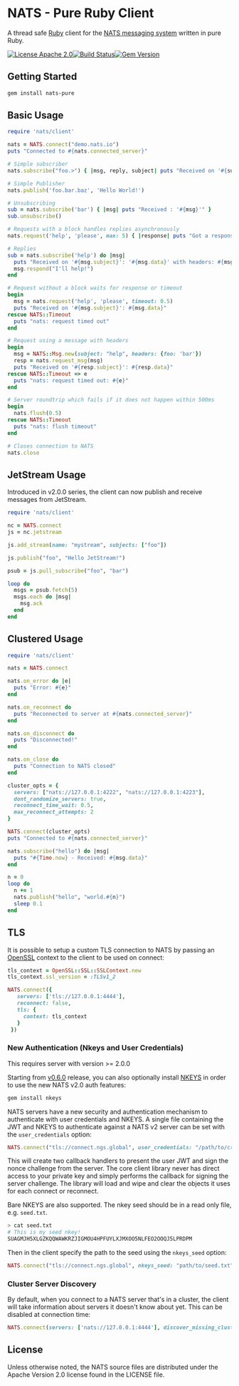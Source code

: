 # NATS - Pure Ruby Client

A thread safe [Ruby](http://ruby-lang.org) client for the [NATS messaging system](https://nats.io) written in pure Ruby.

[![License Apache 2.0](https://img.shields.io/badge/License-Apache2-blue.svg)](https://www.apache.org/licenses/LICENSE-2.0)[![Build Status](https://travis-ci.org/nats-io/nats-pure.rb.svg)](http://travis-ci.org/nats-io/nats-pure.rb)[![Gem Version](https://d25lcipzij17d.cloudfront.net/badge.svg?id=rb&type=5&v=2.0.0)](https://rubygems.org/gems/nats-pure/versions/2.0.0)

## Getting Started

```bash
gem install nats-pure
```

## Basic Usage

```ruby
require 'nats/client'

nats = NATS.connect("demo.nats.io")
puts "Connected to #{nats.connected_server}"

# Simple subscriber
nats.subscribe("foo.>") { |msg, reply, subject| puts "Received on '#{subject}': '#{msg}'" }

# Simple Publisher
nats.publish('foo.bar.baz', 'Hello World!')

# Unsubscribing
sub = nats.subscribe('bar') { |msg| puts "Received : '#{msg}'" }
sub.unsubscribe()

# Requests with a block handles replies asynchronously
nats.request('help', 'please', max: 5) { |response| puts "Got a response: '#{response}'" }

# Replies
sub = nats.subscribe('help') do |msg|
  puts "Received on '#{msg.subject}': '#{msg.data}' with headers: #{msg.header}"
  msg.respond("I'll help!")
end

# Request without a block waits for response or timeout
begin
  msg = nats.request('help', 'please', timeout: 0.5)
  puts "Received on '#{msg.subject}': #{msg.data}"
rescue NATS::Timeout
  puts "nats: request timed out"
end

# Request using a message with headers
begin
  msg = NATS::Msg.new(subject: "help", headers: {foo: 'bar'})
  resp = nats.request_msg(msg)
  puts "Received on '#{resp.subject}': #{resp.data}"
rescue NATS::Timeout => e
  puts "nats: request timed out: #{e}"
end

# Server roundtrip which fails if it does not happen within 500ms
begin
  nats.flush(0.5)
rescue NATS::Timeout
  puts "nats: flush timeout"
end

# Closes connection to NATS
nats.close
```

## JetStream Usage

Introduced in v2.0.0 series, the client can now publish and receive messages from JetStream.

```ruby
require 'nats/client'

nc = NATS.connect
js = nc.jetstream

js.add_stream(name: "mystream", subjects: ["foo"])

js.publish("foo", "Hello JetStream!")

psub = js.pull_subscribe("foo", "bar")

loop do
  msgs = psub.fetch(5)
  msgs.each do |msg|
    msg.ack
  end
end
```

## Clustered Usage

```ruby
require 'nats/client'

nats = NATS.connect

nats.on_error do |e|
  puts "Error: #{e}"
end

nats.on_reconnect do
  puts "Reconnected to server at #{nats.connected_server}"
end

nats.on_disconnect do
  puts "Disconnected!"
end

nats.on_close do
  puts "Connection to NATS closed"
end

cluster_opts = {
  servers: ["nats://127.0.0.1:4222", "nats://127.0.0.1:4223"],
  dont_randomize_servers: true,
  reconnect_time_wait: 0.5,
  max_reconnect_attempts: 2
}

NATS.connect(cluster_opts)
puts "Connected to #{nats.connected_server}"

nats.subscribe("hello") do |msg|
  puts "#{Time.now} - Received: #{msg.data}"
end

n = 0
loop do
  n += 1
  nats.publish("hello", "world.#{n}")
  sleep 0.1
end
```

## TLS

It is possible to setup a custom TLS connection to NATS by passing
an [OpenSSL](http://ruby-doc.org/stdlib-2.3.2/libdoc/openssl/rdoc/OpenSSL/SSL/SSLContext.html) context to the client to be used on connect:

```ruby
tls_context = OpenSSL::SSL::SSLContext.new
tls_context.ssl_version = :TLSv1_2

NATS.connect({
   servers: ['tls://127.0.0.1:4444'],
   reconnect: false,
   tls: {
     context: tls_context
   }
 })
```

### New Authentication (Nkeys and User Credentials)

This requires server with version >= 2.0.0

Starting from [v0.6.0](https://github.com/nats-io/nats-pure.rb/releases/tag/v0.6.0) release,
you can also optionally install [NKEYS](https://github.com/nats-io/nkeys.rb) in order to use
the new NATS v2.0 auth features:

```bash
gem install nkeys
```

NATS servers have a new security and authentication mechanism to authenticate with user credentials and NKEYS. A single file containing the JWT and NKEYS to authenticate against a NATS v2 server can be set with the `user_credentials` option:

```ruby
NATS.connect("tls://connect.ngs.global", user_credentials: "/path/to/creds")
```

This will create two callback handlers to present the user JWT and sign the nonce challenge from the server. The core client library never has direct access to your private key and simply performs the callback for signing the server challenge. The library will load and wipe and clear the objects it uses for each connect or reconnect.

Bare NKEYS are also supported. The nkey seed should be in a read only file, e.g. `seed.txt`.

```bash
> cat seed.txt
# This is my seed nkey!
SUAGMJH5XLGZKQQWAWKRZJIGMOU4HPFUYLXJMXOO5NLFEO2OOQJ5LPRDPM
```

Then in the client specify the path to the seed using the `nkeys_seed` option:

```ruby
NATS.connect("tls://connect.ngs.global", nkeys_seed: "path/to/seed.txt")
```

### Cluster Server Discovery

By default, when you connect to a NATS server that's in a cluster,
the client will take information about servers it doesn't know about yet.
This can be disabled at connection time:

```ruby
NATS.connect(servers: ['nats://127.0.0.1:4444'], discover_missing_cluster_servers: false)
```

## License

Unless otherwise noted, the NATS source files are distributed under
the Apache Version 2.0 license found in the LICENSE file.
